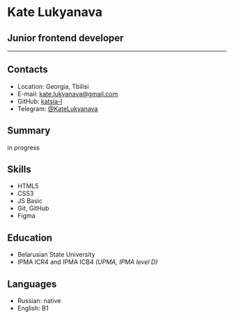 # Kate Lukyanava
## Junior frontend developer


* * *

## Contacts

*   Location: Georgia, Tbilisi
*   E-mail: [kate.lukyanava@gmail.com](mailto:kate.lukyanava@gmail.com)
*   GitHub: [katsia-l](https://github.com/katsia-l)
*   Telegram: [@KateLukyanava](https://t.me/KateLukyanava)

## Summary

in progress

## Skills

*   HTML5
*   CSS3
*   JS Basic
*   Git, GitHub
*   Figma

## Education

*   Belarusian State University
*   IPMA ICR4 and IPMA ICB4
    *(UPMA, IPMA level D)*
    

## Languages

*   Russian: native
*   English: B1
